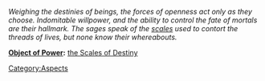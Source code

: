 *Weighing the destinies of beings, the forces of openness act only as
they choose. Indomitable willpower, and the ability to control the fate
of mortals are their hallmark. The sages speak of the
[scales](the_Scales_of_Destiny "wikilink") used to contort the threads
of lives, but none know their whereabouts.*

**[Object of Power](:Category:Objects_of_Power "wikilink"):** [the
Scales of Destiny](the_Scales_of_Destiny "wikilink")

[Category:Aspects](Category:Aspects "wikilink")
